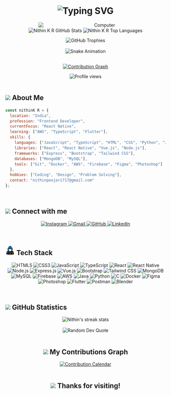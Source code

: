 <h1 align="center">
  <img src="https://readme-typing-svg.herokuapp.com?font=Fira+Code&weight=600&size=30&duration=4000&pause=1000&color=2986CC&center=true&vCenter=true&random=false&width=600&lines=%F0%9F%91%8B+Hello+World!+I'm+Nithin+K R" alt="Typing SVG" />
</h1>

<p align="center">
  <img src="https://raw.githubusercontent.com/MicaelliMedeiros/micaellimedeiros/master/image/computer-illustration.png" min-width="400px" max-width="400px" width="400px" align="right" alt="Computer">
  <img width="49%" height="195px" src="https://github-readme-stats.vercel.app/api?username=nithinkr06&show_icons=true&count_private=true&hide_border=true&title_color=00bfbf&icon_color=00bfbf&text_color=c9d1d9&bg_color=0d1117" alt="Nithin K R GitHub Stats" /> 
  <img width="41%" height="195px" src="https://github-readme-stats.vercel.app/api/top-langs/?username=nithinK R&layout=compact&hide_border=true&title_color=00bfbf&text_color=00bfbf&bg_color=0d1117" alt="Nithin K R Top Languages" />
</p>

<div align="center">
  <img src="https://github-profile-trophy.vercel.app/?username=nithinK R&theme=algolia&row=1&column=6&margin-h=15&margin-w=5&no-bg=true" alt="GitHub Trophies" />
</div>

<br>

<div align="center">
  <img alt="Snake Animation" src="https://github.com/nithinK R/nithinK R/blob/output/github-contribution-grid-snake.svg">
</div>

<br>

<div align="center">
  <p>
    <a href="https://github.com/nithinK R/github-readme-activity-graph">
      <img src="https://github-readme-activity-graph.vercel.app/graph?username=nithinK R&bg_color=0d1117&color=00bfbf&line=00bfbf&point=ffffff&area=true&hide_border=true" alt="Contribution Graph" />
    </a>
  </p>
</div>

<!-- Profile views counter -->
<div align="center">
  <img src="https://komarev.com/ghpvc/?username=nithinK R&color=blue" alt="Profile views" />
</div>

<br>

## <img src="https://media2.giphy.com/media/QssGEmpkyEOhBCb7e1/giphy.gif?cid=ecf05e47a0n3gi1bfqntqmob8g9aid1oyj2wr3ds3mg700bl&rid=giphy.gif" width="30px"> About Me

```javascript
const nithinK R = {
  location: "India",
  profession: "Frontend Developer",
  currentFocus: "React Native",
  learning: ["AWS", "TypeScript", "Flutter"],
  skills: {
    languages: ["JavaScript", "TypeScript", "HTML", "CSS", "Python", "Java", "C"],
    libraries: ["React", "React Native", "Vue.js", "Node.js"],
    frameworks: ["Express", "Bootstrap", "Tailwind CSS"],
    databases: ["MongoDB", "MySQL"],
    tools: ["Git", "Docker", "AWS", "Firebase", "Figma", "Photoshop"]
  },
  hobbies: ["Coding", "Design", "Problem Solving"],
  contact: "nithinpoojari717@gmail.com"
};
```

<br>

## <img src="https://media.giphy.com/media/LnQjpWaON8nhr21vNW/giphy.gif" width="30"> Connect with me

<p align="center">
  <a href="https://instagram.com/__nithin_poojar_" target="_blank">
    <img src="https://img.shields.io/badge/Instagram-E4405F?style=for-the-badge&logo=instagram&logoColor=white" alt="Instagram"/>
  </a>
  <!-- Add your other social profiles here -->
  <a href="mailto:nithinpoojari717@gmail.com">
    <img src="https://img.shields.io/badge/Gmail-D14836?style=for-the-badge&logo=gmail&logoColor=white" alt="Gmail"/>
  </a>
  <a href="https://github.com/nithinK R">
    <img src="https://img.shields.io/badge/GitHub-100000?style=for-the-badge&logo=github&logoColor=white" alt="GitHub"/>
  </a>
  <a href="https://www.linkedin.com">
    <img src="https://img.shields.io/badge/LinkedIn-0077B5?style=for-the-badge&logo=linkedin&logoColor=white" alt="LinkedIn"/>
  </a>
</p>

<br>

## <img src="https://github.com/0xAbdulKhalid/0xAbdulKhalid/raw/main/assets/mdImages/about_me.gif" width="30"> Tech Stack

<div align="center">
  
  ![HTML5](https://img.shields.io/badge/HTML5-E34F26?style=for-the-badge&logo=html5&logoColor=white)
  ![CSS3](https://img.shields.io/badge/CSS3-1572B6?style=for-the-badge&logo=css3&logoColor=white)
  ![JavaScript](https://img.shields.io/badge/JavaScript-F7DF1E?style=for-the-badge&logo=javascript&logoColor=black)
  ![TypeScript](https://img.shields.io/badge/TypeScript-007ACC?style=for-the-badge&logo=typescript&logoColor=white)
  ![React](https://img.shields.io/badge/React-20232A?style=for-the-badge&logo=react&logoColor=61DAFB)
  ![React Native](https://img.shields.io/badge/React_Native-20232A?style=for-the-badge&logo=react&logoColor=61DAFB)
  ![Node.js](https://img.shields.io/badge/Node.js-43853D?style=for-the-badge&logo=node.js&logoColor=white)
  ![Express.js](https://img.shields.io/badge/Express.js-404D59?style=for-the-badge&logo=express&logoColor=white)
  ![Vue.js](https://img.shields.io/badge/Vue.js-35495E?style=for-the-badge&logo=vue.js&logoColor=4FC08D)
  ![Bootstrap](https://img.shields.io/badge/Bootstrap-563D7C?style=for-the-badge&logo=bootstrap&logoColor=white)
  ![Tailwind CSS](https://img.shields.io/badge/Tailwind_CSS-38B2AC?style=for-the-badge&logo=tailwind-css&logoColor=white)
  ![MongoDB](https://img.shields.io/badge/MongoDB-4EA94B?style=for-the-badge&logo=mongodb&logoColor=white)
  ![MySQL](https://img.shields.io/badge/MySQL-00000F?style=for-the-badge&logo=mysql&logoColor=white)
  ![Firebase](https://img.shields.io/badge/Firebase-FFCA28?style=for-the-badge&logo=firebase&logoColor=black)
  ![AWS](https://img.shields.io/badge/Amazon_AWS-232F3E?style=for-the-badge&logo=amazon-aws&logoColor=white)
  ![Java](https://img.shields.io/badge/Java-ED8B00?style=for-the-badge&logo=java&logoColor=white)
  ![Python](https://img.shields.io/badge/Python-3776AB?style=for-the-badge&logo=python&logoColor=white)
  ![C](https://img.shields.io/badge/C-00599C?style=for-the-badge&logo=c&logoColor=white)
  ![Docker](https://img.shields.io/badge/Docker-2496ED?style=for-the-badge&logo=docker&logoColor=white)
  ![Figma](https://img.shields.io/badge/Figma-F24E1E?style=for-the-badge&logo=figma&logoColor=white)
  ![Photoshop](https://img.shields.io/badge/Adobe_Photoshop-31A8FF?style=for-the-badge&logo=adobe-photoshop&logoColor=white)
  ![Flutter](https://img.shields.io/badge/Flutter-02569B?style=for-the-badge&logo=flutter&logoColor=white)
  ![Postman](https://img.shields.io/badge/Postman-FF6C37?style=for-the-badge&logo=postman&logoColor=white)
  ![Blender](https://img.shields.io/badge/Blender-F5792A?style=for-the-badge&logo=blender&logoColor=white)
  
</div>

<br>

## <img src="https://github.com/Tarikul-Islam-Anik/Animated-Fluent-Emojis/blob/master/Emojis/Hand%20gestures/Flexed%20Biceps.png" width="30"> GitHub Statistics

<div align="center">
  <img height="180em" src="https://github-readme-streak-stats.herokuapp.com/?user=nithinK R&theme=react&hide_border=true&bg_color=0D1117" alt="Nithin's streak stats"/>
</div>

<br>

<div align="center">
  <img src="https://quotes-github-readme.vercel.app/api?type=horizontal&theme=radical" alt="Random Dev Quote"/>
</div>

<br>

<h2 align="center">
  <img src="https://github.com/Tarikul-Islam-Anik/Microsoft-Teams-Animated-Emojis/blob/master/Emojis/Travel%20and%20places/Rocket.png" width="30"> 
  My Contributions Graph
</h2>

<!-- GitHub contribution calendar alternative - a 3D calendar -->
<div align="center">
  <a href="https://github.com/NITHINKR06/NITHINKR06">
    <img width="900em" alt="Contribution Calendar" src="https://github-readme-activity-graph.vercel.app/graph?username=nithinK R&theme=react-dark&hide_border=true&area=true">
  </a>
</div>

<br>

<h2 align="center">
  <img src="https://github.com/Tarikul-Islam-Anik/Animated-Fluent-Emojis/blob/master/Emojis/Hand%20gestures/Waving%20Hand.png" width="30">
  Thanks for visiting!
</h2>

<!-- Instructions for the user to set up the snake animation -->
<!-- 
To set up the snake animation:
1. Fork this repo: https://github.com/nithinK R/nithinK R
2. Add this file as .github/workflows/snake.yml:

name: Generate Snake

on:
  schedule:
    - cron: "0 */12 * * *"
  workflow_dispatch:

jobs:
  build:
    runs-on: ubuntu-latest
    steps:
      - uses: actions/checkout@v2
      - uses: Platane/snk@master
        id: snake-gif
        with:
          github_user_name: nithinK R
          svg_out_path: dist/github-contribution-grid-snake.svg
      - uses: crazy-max/ghaction-github-pages@v2.1.3
        with:
          target_branch: output
          build_dir: dist
        env:
          GITHUB_TOKEN: ${{ secrets.GITHUB_TOKEN }}
-->

<!-- Replace all instances of 'nithinK R' with your actual GitHub username -->
